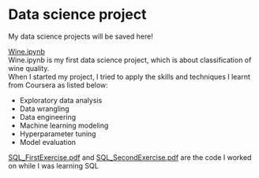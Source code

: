 # Data science project
My data science projects will be saved here!

[Wine.ipynb](https://github.com/JasonLau-98/My-DS-Project/blob/main/Wine.ipynb)
<br>Wine.ipynb is my first data science project, which is about classification of wine quality.
<br>When I started my project, I tried to apply the skills and techniques I learnt from Coursera as listed below:
- Exploratory data analysis
- Data wrangling
- Data engineering
- Machine learning modeling
- Hyperparameter tuning
- Model evaluation

[SQL_FirstExercise.pdf](https://github.com/JasonLau-98/My-DS-Project/blob/main/SQL_FirstExercise.pdf)
and
[SQL_SecondExercise.pdf](https://github.com/JasonLau-98/My-DS-Project/blob/main/SQL_SecondExercise.pdf)
are the code I worked on while I was learning SQL
